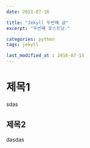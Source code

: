 ```yaml
---
date: 2021-07-16

title: "Jekyll 두번째 글"
excerpt: "두번쨰 포스트당."

categories: python
tags: jekyll

last_modified_at : 2016-07-15
---
```


# 제목1
sdas
## 제목2
dasdas